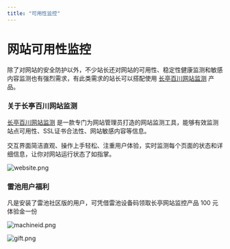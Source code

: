 ```yaml
---
title: "可用性监控"
---
```


# 网站可用性监控

除了对网站的安全防护以外，不少站长还对网站的可用性、稳定性健康监测和敏感内容监测也有强烈需求，有此类需求的站长可以搭配使用 [长亭百川网站监测](https://rivers.chaitin.cn/landing/radar) 产品。

### 关于长亭百川网站监测

[长亭百川网站监测](https://rivers.chaitin.cn/landing/radar) 是一款专门为网站管理员打造的网站监测工具，能够有效监测站点可用性、SSL证书合法性、网站敏感内容等信息。

交互界面简洁直观、操作上手轻松、注重用户体验，实时监测每个页面的状态和详细信息，让你对网站运行状态了如指掌。

![website.png](https://waf-ce.chaitin.cn/images/docs/practice_monitor/website.png)

### 雷池用户福利

凡是安装了雷池社区版的用户，可凭借雷池设备码领取长亭网站监控产品 100 元体验金一份

![machineid.png](https://waf-ce.chaitin.cn/images/docs/practice_monitor/machineid.png)

![gift.png](https://waf-ce.chaitin.cn/images/docs/practice_monitor/gift.png)

